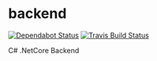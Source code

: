 # backend
[![Dependabot Status](https://api.dependabot.com/badges/status?host=github&repo=TeamspeakAnalytics/hosting-and-backend)](https://dependabot.com) [![Travis Build Status](https://travis-ci.org/TeamspeakAnalytics/hosting-and-backend.svg?branch=master)](https://travis-ci.org/TeamspeakAnalytics/hosting-and-backend)

C# .NetCore Backend
